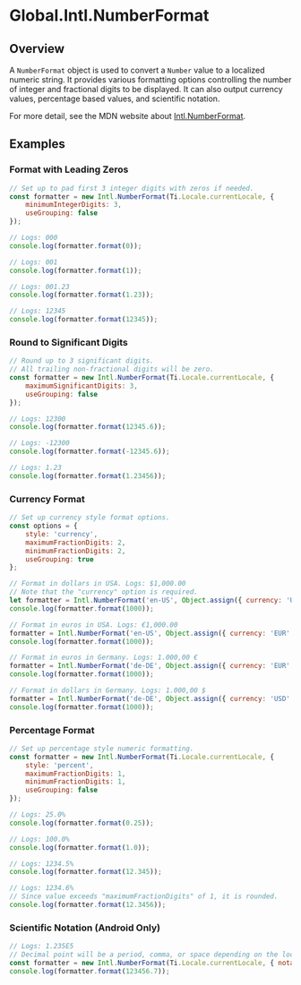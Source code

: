 # Global.Intl.NumberFormat

<TypeHeader/>

## Overview

A `NumberFormat` object is used to convert a `Number` value to a localized numeric string.
It provides various formatting options controlling the number of integer and fractional digits
to be displayed. It can also output currency values, percentage based values, and
scientific notation.

For more detail, see the MDN website about
[Intl.NumberFormat](https://developer.mozilla.org/docs/Web/JavaScript/Reference/Global_Objects/Intl/NumberFormat).

## Examples

### Format with Leading Zeros

``` js
// Set up to pad first 3 integer digits with zeros if needed.
const formatter = new Intl.NumberFormat(Ti.Locale.currentLocale, {
    minimumIntegerDigits: 3,
    useGrouping: false
});

// Logs: 000
console.log(formatter.format(0));

// Logs: 001
console.log(formatter.format(1));

// Logs: 001.23
console.log(formatter.format(1.23));

// Logs: 12345
console.log(formatter.format(12345));
```

### Round to Significant Digits

``` js
// Round up to 3 significant digits.
// All trailing non-fractional digits will be zero.
const formatter = new Intl.NumberFormat(Ti.Locale.currentLocale, {
    maximumSignificantDigits: 3,
    useGrouping: false
});

// Logs: 12300
console.log(formatter.format(12345.6));

// Logs: -12300
console.log(formatter.format(-12345.6));

// Logs: 1.23
console.log(formatter.format(1.23456));
```

### Currency Format

``` js
// Set up currency style format options.
const options = {
    style: 'currency',
    maximumFractionDigits: 2,
    minimumFractionDigits: 2,
    useGrouping: true
};

// Format in dollars in USA. Logs: $1,000.00
// Note that the "currency" option is required.
let formatter = Intl.NumberFormat('en-US', Object.assign({ currency: 'USD' }, options));
console.log(formatter.format(1000));

// Format in euros in USA. Logs: €1,000.00
formatter = Intl.NumberFormat('en-US', Object.assign({ currency: 'EUR' }, options));
console.log(formatter.format(1000));

// Format in euros in Germany. Logs: 1.000,00 €
formatter = Intl.NumberFormat('de-DE', Object.assign({ currency: 'EUR' }, options));
console.log(formatter.format(1000));

// Format in dollars in Germany. Logs: 1.000,00 $
formatter = Intl.NumberFormat('de-DE', Object.assign({ currency: 'USD' }, options));
console.log(formatter.format(1000));
```

### Percentage Format

``` js
// Set up percentage style numeric formatting.
const formatter = new Intl.NumberFormat(Ti.Locale.currentLocale, {
    style: 'percent',
    maximumFractionDigits: 1,
    minimumFractionDigits: 1,
    useGrouping: false
});

// Logs: 25.0%
console.log(formatter.format(0.25));

// Logs: 100.0%
console.log(formatter.format(1.0));

// Logs: 1234.5%
console.log(formatter.format(12.345));

// Logs: 1234.6%
// Since value exceeds "maximumFractionDigits" of 1, it is rounded.
console.log(formatter.format(12.3456));
```

### Scientific Notation (Android Only)

``` js
// Logs: 1.235E5
// Decimal point will be a period, comma, or space depending on the locale.
const formatter = new Intl.NumberFormat(Ti.Locale.currentLocale, { notation: 'scientific' });
console.log(formatter.format(123456.7));
```

<ApiDocs/>

